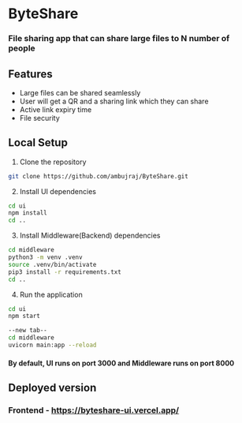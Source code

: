 # ByteShare

### File sharing app that can share large files to N number of people

## Features
- Large files can be shared seamlessly
- User will get a QR and a sharing link which they can share
- Active link expiry time
- File security
  
## Local Setup
1. Clone the repository
```bash
git clone https://github.com/ambujraj/ByteShare.git 
```
2. Install UI dependencies
```bash
cd ui
npm install
cd ..
```
3. Install Middleware(Backend) dependencies
```bash
cd middleware
python3 -m venv .venv
source .venv/bin/activate
pip3 install -r requirements.txt
cd ..
```
4. Run the application
```bash
cd ui
npm start

--new tab--
cd middleware
uvicorn main:app --reload
```

#### By default, UI runs on port **3000** and Middleware runs on port **8000**

## Deployed version
### Frontend - https://byteshare-ui.vercel.app/